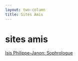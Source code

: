 ```yaml
---
layout: two-column
title: Sites Amis
---
```


# sites amis
[Isis Philippe-Janon: Sophrologue](http://isispjsophro.com/)